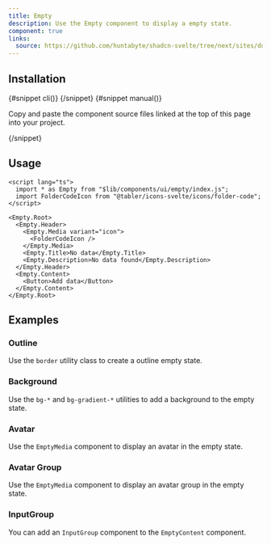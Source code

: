 ```yaml
---
title: Empty
description: Use the Empty component to display a empty state.
component: true
links:
  source: https://github.com/huntabyte/shadcn-svelte/tree/next/sites/docs/src/lib/registry/ui/empty
---
```


<script>
	import ComponentPreview from "$lib/components/component-preview.svelte";
	import PMAddComp from "$lib/components/pm-add-comp.svelte";
	import PMInstall from "$lib/components/pm-install.svelte";
	import Steps from "$lib/components/steps.svelte";
	import InstallTabs from "$lib/components/install-tabs.svelte";
	import Step from "$lib/components/step.svelte";
</script>

<ComponentPreview name="empty-demo">

<div></div>

</ComponentPreview>

## Installation

<InstallTabs>
{#snippet cli()}
<PMAddComp name="empty" />
{/snippet}
{#snippet manual()}
<Steps>

<Step>

Copy and paste the component source files linked at the top of this page into your project.

</Step>

</Steps>
{/snippet}
</InstallTabs>

## Usage

```svelte
<script lang="ts">
  import * as Empty from "$lib/components/ui/empty/index.js";
  import FolderCodeIcon from "@tabler/icons-svelte/icons/folder-code";
</script>

<Empty.Root>
  <Empty.Header>
    <Empty.Media variant="icon">
      <FolderCodeIcon />
    </Empty.Media>
    <Empty.Title>No data</Empty.Title>
    <Empty.Description>No data found</Empty.Description>
  </Empty.Header>
  <Empty.Content>
    <Button>Add data</Button>
  </Empty.Content>
</Empty.Root>
```

## Examples

### Outline

Use the `border` utility class to create a outline empty state.

<ComponentPreview name="empty-outline-demo">

<div></div>

</ComponentPreview>

### Background

Use the `bg-*` and `bg-gradient-*` utilities to add a background to the empty state.

<ComponentPreview name="empty-background-demo">

<div></div>

</ComponentPreview>

### Avatar

Use the `EmptyMedia` component to display an avatar in the empty state.

<ComponentPreview name="empty-avatar-demo">

<div></div>

</ComponentPreview>

### Avatar Group

Use the `EmptyMedia` component to display an avatar group in the empty state.

<ComponentPreview name="empty-avatar-group-demo">

<div></div>

</ComponentPreview>

### InputGroup

You can add an `InputGroup` component to the `EmptyContent` component.

<ComponentPreview name="empty-input-group-demo">

<div></div>

</ComponentPreview>
